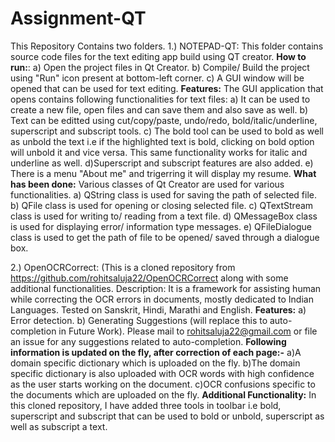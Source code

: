 # Assignment-QT
This Repository Contains two folders. 
1.) NOTEPAD-QT:
This folder contains source code files for the text editing app build using QT creator.
**How to run:**:
a) Open the project files in Qt Creator.
b) Compile/ Build the project using "Run" icon present at bottom-left corner.
c) A GUI window will be opened that can be used for text editing.
**Features:**
The GUI application that opens contains following functionalities for text files:
a) It can be used to create a new file, open files and can save them and also save as well.
b) Text can be editted using  cut/copy/paste, undo/redo, bold/italic/underline, superscript and subscript tools.
c) The bold tool can be used to bold as well as unbold the text i.e if the highlighted text is bold, clicking on bold option will unbold it and vice versa.
This same functionality works for italic and underline as well.
d)Superscript and subscript features are also added.
e) There is a menu "About me" and trigerring it will display my resume.
**What has been done:**
Various classes of Qt Creator are used for various functionalities.
a) QString class is used for saving the path of selected file.
b) QFile class is used for opening or closing selected file.
c) QTextStream class is used for writing to/ reading from a text file.
d) QMessageBox class is used for displaying error/ information type messages.
e) QFileDialogue class is used to get the path of file to be opened/ saved through a dialogue box.

2.) OpenOCRCorrect:
(This is a cloned repository from https://github.com/rohitsaluja22/OpenOCRCorrect along with some additional functionalities.
Description: It is a framework for assisting human while correcting the OCR errors in documents, mostly dedicated to Indian Languages. Tested on Sanskrit, Hindi, Marathi and English.
**Features:**
a) Error detection.
b) Generating Suggestions (will replace this to auto-completion in Future Work). Please mail to rohitsaluja22@gmail.com or file an issue for any suggestions related to auto-completion.
**Following information is updated on the fly, after correction of each page:-**
a)A domain specific dictionary which is uploaded on the fly.
b)The domain specific dictionary is also uploaded with OCR words with high confidence as the user starts working on the document.
c)OCR confusions specific to the documents which are uploaded on the fly.
**Additional Functionality:**
In this cloned repository, I have added three tools in toolbar i.e bold, superscript and subscript that can be used to bold or unbold, superscript as well as subscript a text.



 
